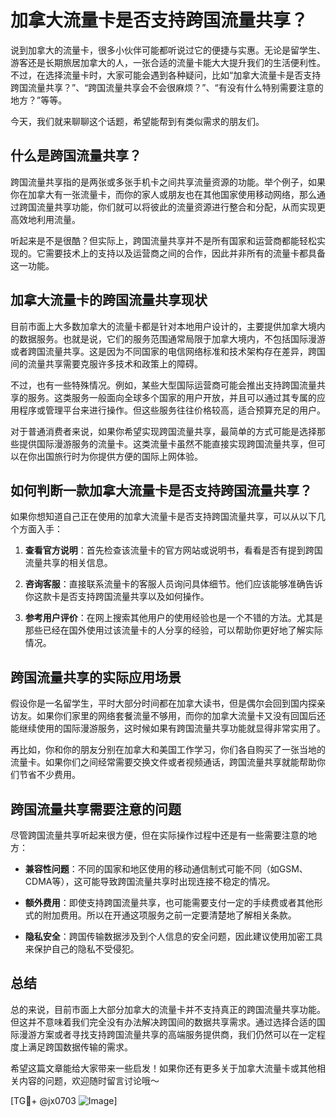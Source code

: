 # 加拿大流量卡是否支持跨国流量共享？

说到加拿大的流量卡，很多小伙伴可能都听说过它的便捷与实惠。无论是留学生、游客还是长期旅居加拿大的人，一张合适的流量卡能大大提升我们的生活便利性。不过，在选择流量卡时，大家可能会遇到各种疑问，比如“加拿大流量卡是否支持跨国流量共享？”、“跨国流量共享会不会很麻烦？”、“有没有什么特别需要注意的地方？”等等。

今天，我们就来聊聊这个话题，希望能帮到有类似需求的朋友们。

## 什么是跨国流量共享？

跨国流量共享指的是两张或多张手机卡之间共享流量资源的功能。举个例子，如果你在加拿大有一张流量卡，而你的家人或朋友也在其他国家使用移动网络，那么通过跨国流量共享功能，你们就可以将彼此的流量资源进行整合和分配，从而实现更高效地利用流量。

听起来是不是很酷？但实际上，跨国流量共享并不是所有国家和运营商都能轻松实现的。它需要技术上的支持以及运营商之间的合作，因此并非所有的流量卡都具备这一功能。

## 加拿大流量卡的跨国流量共享现状

目前市面上大多数加拿大的流量卡都是针对本地用户设计的，主要提供加拿大境内的数据服务。也就是说，它们的服务范围通常局限于加拿大境内，不包括国际漫游或者跨国流量共享。这是因为不同国家的电信网络标准和技术架构存在差异，跨国间的流量共享需要克服许多技术和政策上的障碍。

不过，也有一些特殊情况。例如，某些大型国际运营商可能会推出支持跨国流量共享的服务。这类服务一般面向全球多个国家的用户开放，并且可以通过其专属的应用程序或管理平台来进行操作。但这些服务往往价格较高，适合预算充足的用户。

对于普通消费者来说，如果你希望实现跨国流量共享，最简单的方式可能是选择那些提供国际漫游服务的流量卡。这类流量卡虽然不能直接实现跨国流量共享，但可以在你出国旅行时为你提供方便的国际上网体验。

## 如何判断一款加拿大流量卡是否支持跨国流量共享？

如果你想知道自己正在使用的加拿大流量卡是否支持跨国流量共享，可以从以下几个方面入手：

1. **查看官方说明**：首先检查该流量卡的官方网站或说明书，看看是否有提到跨国流量共享的相关信息。
   
2. **咨询客服**：直接联系流量卡的客服人员询问具体细节。他们应该能够准确告诉你这款卡是否支持跨国流量共享以及如何操作。

3. **参考用户评价**：在网上搜索其他用户的使用经验也是一个不错的方法。尤其是那些已经在国外使用过该流量卡的人分享的经验，可以帮助你更好地了解实际情况。

## 跨国流量共享的实际应用场景

假设你是一名留学生，平时大部分时间都在加拿大读书，但是偶尔会回到国内探亲访友。如果你们家里的网络套餐流量不够用，而你的加拿大流量卡又没有回国后还能继续使用的国际漫游服务，这时候如果有跨国流量共享功能就显得非常实用了。

再比如，你和你的朋友分别在加拿大和美国工作学习，你们各自购买了一张当地的流量卡。如果你们之间经常需要交换文件或者视频通话，跨国流量共享就能帮助你们节省不少费用。

## 跨国流量共享需要注意的问题

尽管跨国流量共享听起来很方便，但在实际操作过程中还是有一些需要注意的地方：

- **兼容性问题**：不同的国家和地区使用的移动通信制式可能不同（如GSM、CDMA等），这可能导致跨国流量共享时出现连接不稳定的情况。
  
- **额外费用**：即使支持跨国流量共享，也可能需要支付一定的手续费或者其他形式的附加费用。所以在开通这项服务之前一定要清楚地了解相关条款。

- **隐私安全**：跨国传输数据涉及到个人信息的安全问题，因此建议使用加密工具来保护自己的隐私不受侵犯。

## 总结

总的来说，目前市面上大部分加拿大的流量卡并不支持真正的跨国流量共享功能。但这并不意味着我们完全没有办法解决跨国间的数据共享需求。通过选择合适的国际漫游方案或者寻找支持跨国流量共享的高端服务提供商，我们仍然可以在一定程度上满足跨国数据传输的需求。

希望这篇文章能给大家带来一些启发！如果你还有更多关于加拿大流量卡或其他相关内容的问题，欢迎随时留言讨论哦～

[TG💪+ @jx0703 ![Image](https://github.com/user-attachments/assets/dbca1d08-cadb-493c-b0ec-ad6f7a83f270)]